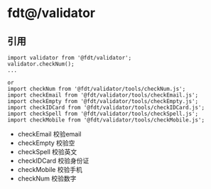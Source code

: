 # fdt@/validator

## 引用

```
import validator from '@fdt/validator';
validator.checkNum();
...

or
import checkNum from '@fdt/validator/tools/checkNum.js';
import checkEmail from '@fdt/validator/tools/checkEmail.js';
import checkEmpty from '@fdt/validator/tools/checkEmpty.js';
import checkIDCard from '@fdt/validator/tools/checkIDCard.js';
import checkSpell from '@fdt/validator/tools/checkSpell.js';
import checkMobile from '@fdt/validator/tools/checkMobile.js';
```

* checkEmail 校验email
* checkEmpty 校验空
* checkSpell 校验英文
* checkIDCard 校验身份证
* checkMobile 校验手机
* checkNum 校验数字
